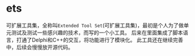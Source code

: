 # ets

可扩展工具集，全称叫`Extended Tool Set`(可扩展工具集)，最初是个人为了做单元测试及测试一些感兴趣的技术，而写的一个小工具。
后来在里面集成了脚本语言，打通了Delphi和C++的交互，将功能进行了模块化。
此工具还在继续完善中，后续会慢慢放开源代码。
